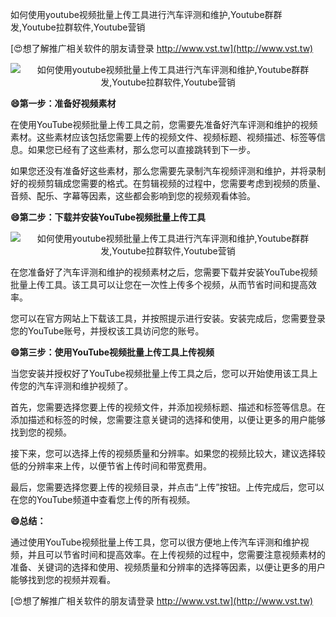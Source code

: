 如何使用youtube视频批量上传工具进行汽车评测和维护,Youtube群群发,Youtube拉群软件,Youtube营销

[😍想了解推广相关软件的朋友请登录 http://www.vst.tw](http://www.vst.tw)

 <center><img src="https://vst.tw/MP4/tuiguang/png/1.png" alt="如何使用youtube视频批量上传工具进行汽车评测和维护,Youtube群群发,Youtube拉群软件,Youtube营销"></center>

**😄第一步：准备好视频素材**

在使用YouTube视频批量上传工具之前，您需要先准备好汽车评测和维护的视频素材。这些素材应该包括您需要上传的视频文件、视频标题、视频描述、标签等信息。如果您已经有了这些素材，那么您可以直接跳转到下一步。

如果您还没有准备好这些素材，那么您需要先录制汽车视频评测和维护，并将录制好的视频剪辑成您需要的格式。在剪辑视频的过程中，您需要考虑到视频的质量、音频、配乐、字幕等因素，这些都会影响到您的视频观看体验。

**😄第二步：下载并安装YouTube视频批量上传工具**

 <center><img src="https://vst.tw/MP4/tuiguang/png/7.png" alt="如何使用youtube视频批量上传工具进行汽车评测和维护,Youtube群群发,Youtube拉群软件,Youtube营销"></center>

在您准备好了汽车评测和维护的视频素材之后，您需要下载并安装YouTube视频批量上传工具。该工具可以让您在一次性上传多个视频，从而节省时间和提高效率。

您可以在官方网站上下载该工具，并按照提示进行安装。安装完成后，您需要登录您的YouTube账号，并授权该工具访问您的账号。

**😄第三步：使用YouTube视频批量上传工具上传视频**

当您安装并授权好了YouTube视频批量上传工具之后，您可以开始使用该工具上传您的汽车评测和维护视频了。

首先，您需要选择您要上传的视频文件，并添加视频标题、描述和标签等信息。在添加描述和标签的时候，您需要注意关键词的选择和使用，以便让更多的用户能够找到您的视频。

接下来，您可以选择上传的视频质量和分辨率。如果您的视频比较大，建议选择较低的分辨率来上传，以便节省上传时间和带宽费用。

最后，您需要选择您要上传的视频目录，并点击“上传”按钮。上传完成后，您可以在您的YouTube频道中查看您上传的所有视频。

**😄总结：**

通过使用YouTube视频批量上传工具，您可以很方便地上传汽车评测和维护视频，并且可以节省时间和提高效率。在上传视频的过程中，您需要注意视频素材的准备、关键词的选择和使用、视频质量和分辨率的选择等因素，以便让更多的用户能够找到您的视频并观看。

[😍想了解推广相关软件的朋友请登录 http://www.vst.tw](http://www.vst.tw)



